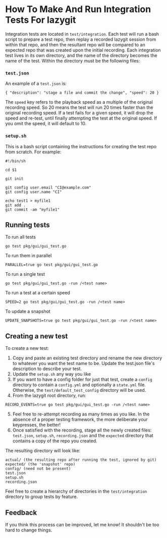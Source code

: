 # How To Make And Run Integration Tests For lazygit

Integration tests are located in `test/integration`. Each test will run a bash script to prepare a test repo, then replay a recorded lazygit session from within that repo, and then the resultant repo will be compared to an expected repo that was created upon the initial recording. Each integration test lives in its own directory, and the name of the directory becomes the name of the test. Within the directory must be the following files:

### `test.json`

An example of a `test.json` is:

```
{ "description": "stage a file and commit the change", "speed": 20 }
```

The `speed` key refers to the playback speed as a multiple of the original recording speed. So 20 means the test will run 20 times faster than the original recording speed. If a test fails for a given speed, it will drop the speed and re-test, until finally attempting the test at the original speed. If you omit the speed, it will default to 10.

### `setup.sh`

This is a bash script containing the instructions for creating the test repo from scratch. For example:

```
#!/bin/sh

cd $1

git init

git config user.email "CI@example.com"
git config user.name "CI"

echo test1 > myfile1
git add .
git commit -am "myfile1"
```

## Running tests

To run all tests
```
go test pkg/gui/gui_test.go
```

To run them in parallel
```
PARALLEL=true go test pkg/gui/gui_test.go
```

To run a single test
```
go test pkg/gui/gui_test.go -run /<test name>
```

To run a test at a certain speed
```
SPEED=2 go test pkg/gui/gui_test.go -run /<test name>
```

To update a snapshot
```
UPDATE_SNAPSHOTS=true go test pkg/gui/gui_test.go -run /<test name>
```

## Creating a new test

To create a new test:
1) Copy and paste an existing test directory and rename the new directory to whatever you want the test name to be. Update the test.json file's description to describe your test.
2) Update the `setup.sh` any way you like
3) If you want to have a config folder for just that test, create a `config` directory to contain a `config.yml` and optionally a `state.yml` file. Otherwise, the `test/default_test_config` directory will be used.
4) From the lazygit root directory, run:
```
RECORD_EVENTS=true go test pkg/gui/gui_test.go -run /<test name>
```
5) Feel free to re-attempt recording as many times as you like. In the absence of a proper testing framework, the more deliberate your keypresses, the better!
6) Once satisfied with the recording, stage all the newly created files: `test.json`, `setup.sh`, `recording.json` and the `expected` directory that contains a copy of the repo you created.

The resulting directory will look like:
```
actual/ (the resulting repo after running the test, ignored by git)
expected/ (the 'snapshot' repo)
config/ (need not be present)
test.json
setup.sh
recording.json
```

Feel free to create a hierarchy of directories in the `test/integration` directory to group tests by feature.

## Feedback

If you think this process can be improved, let me know! It shouldn't be too hard to change things.
